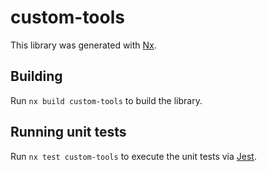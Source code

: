 # custom-tools

This library was generated with [Nx](https://nx.dev).

## Building

Run `nx build custom-tools` to build the library.

## Running unit tests

Run `nx test custom-tools` to execute the unit tests via [Jest](https://jestjs.io).
